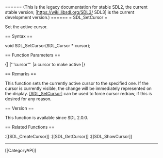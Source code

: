 ====== (This is the legacy documentation for stable SDL2, the current stable version; [https://wiki.libsdl.org/SDL3/ SDL3] is the current development version.) ======
= SDL_SetCursor =

Set the active cursor.

== Syntax ==

<syntaxhighlight lang='c'>
void SDL_SetCursor(SDL_Cursor * cursor);
</syntaxhighlight>

== Function Parameters ==

{|
|'''cursor'''
|a cursor to make active
|}

== Remarks ==

This function sets the currently active cursor to the specified one. If the
cursor is currently visible, the change will be immediately represented on
the display. [[SDL_SetCursor]](NULL) can be used to force cursor redraw, if
this is desired for any reason.

== Version ==

This function is available since SDL 2.0.0.

== Related Functions ==

:[[SDL_CreateCursor]]
:[[SDL_GetCursor]]
:[[SDL_ShowCursor]]

----
[[CategoryAPI]]


